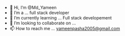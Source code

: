 - 👋 Hi, I’m @Md_Yameen
- 👀 I’m a ... full stack developer
- 🌱 I’m currently learning ... Full stack developement
- 💞️ I’m looking to collaborate on ...
- 📫 How to reach me ... yameenpasha2005@gmail.com
  

<!---
mdyameen3242/mdyameen3242 is a ✨ special ✨ repository because its `README.md` (this file) appears on your GitHub profile.
You can click the Preview link to take a look at your changes.
--->
